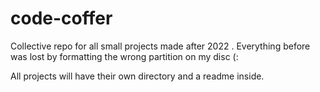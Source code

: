 # code-coffer
Collective repo for all small projects made after 2022 . Everything before was lost by formatting the wrong partition on my disc (:

All projects will have their own directory and a readme inside.
